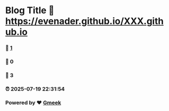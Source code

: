 # Blog Title :link: https://evenader.github.io/XXX.github.io 
### :page_facing_up: [1](https://evenader.github.io/XXX.github.io/tag.html) 
### :speech_balloon: 0 
### :hibiscus: 3 
### :alarm_clock: 2025-07-19 22:31:54 
### Powered by :heart: [Gmeek](https://github.com/Meekdai/Gmeek)
